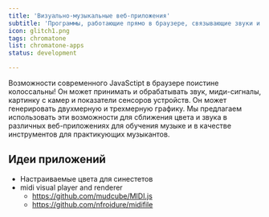 ```yaml
---
title: 'Визуально-музыкальные веб-приложения'
subtitle: 'Программы, работающие прямо в браузере, связывающие звуки и цвета вместе'
icon: glitch1.png
tags: chromatone
list: chromatone-apps
status: development

---
```


Возможности современного JavaSctipt в браузере поистине колоссальны! Он может принимать и обрабатывать звук, миди-сигналы, картинку с камер и показатели сенсоров устройств. Он может генерировать двухмерную и трехмерную графику. Мы предлагаем использовать эти возможности для сближения цвета и звука в различных веб-приложениях для обучения музыке и в качестве инструментов для практикующих музыкантов.

## Идеи приложений
- Настраиваемые цвета для синестетов
- midi visual player and renderer
	- https://github.com/mudcube/MIDI.js
	- https://github.com/nfroidure/midifile